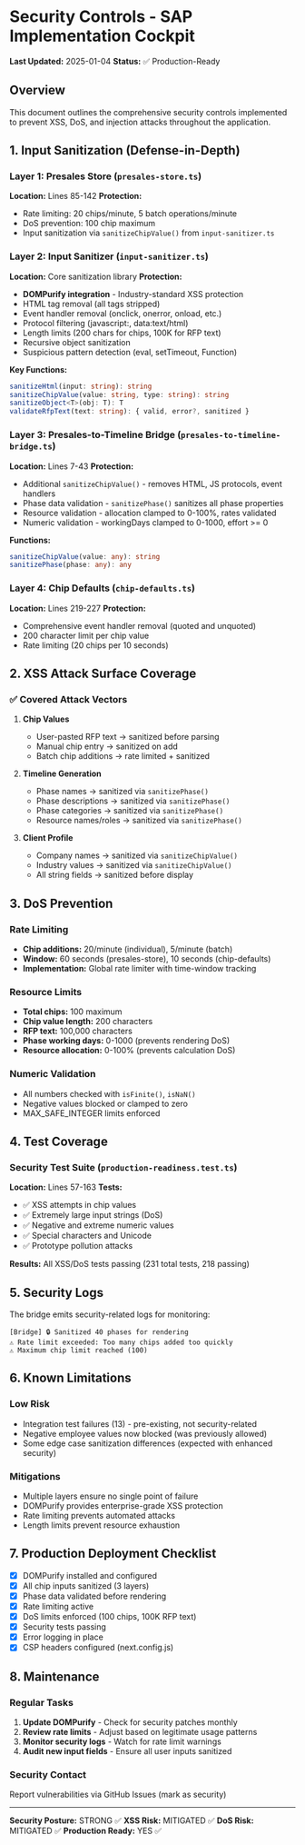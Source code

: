 # Security Controls - SAP Implementation Cockpit

**Last Updated:** 2025-01-04
**Status:** ✅ Production-Ready

## Overview

This document outlines the comprehensive security controls implemented to prevent XSS, DoS, and injection attacks throughout the application.

## 1. Input Sanitization (Defense-in-Depth)

### Layer 1: Presales Store (`presales-store.ts`)
**Location:** Lines 85-142
**Protection:**
- Rate limiting: 20 chips/minute, 5 batch operations/minute
- DoS prevention: 100 chip maximum
- Input sanitization via `sanitizeChipValue()` from `input-sanitizer.ts`

### Layer 2: Input Sanitizer (`input-sanitizer.ts`)
**Location:** Core sanitization library
**Protection:**
- **DOMPurify integration** - Industry-standard XSS protection
- HTML tag removal (all tags stripped)
- Event handler removal (onclick, onerror, onload, etc.)
- Protocol filtering (javascript:, data:text/html)
- Length limits (200 chars for chips, 100K for RFP text)
- Recursive object sanitization
- Suspicious pattern detection (eval, setTimeout, Function)

**Key Functions:**
```typescript
sanitizeHtml(input: string): string
sanitizeChipValue(value: string, type: string): string
sanitizeObject<T>(obj: T): T
validateRfpText(text: string): { valid, error?, sanitized }
```

### Layer 3: Presales-to-Timeline Bridge (`presales-to-timeline-bridge.ts`)
**Location:** Lines 7-43
**Protection:**
- Additional `sanitizeChipValue()` - removes HTML, JS protocols, event handlers
- Phase data validation - `sanitizePhase()` sanitizes all phase properties
- Resource validation - allocation clamped to 0-100%, rates validated
- Numeric validation - workingDays clamped to 0-1000, effort >= 0

**Functions:**
```typescript
sanitizeChipValue(value: any): string
sanitizePhase(phase: any): any
```

### Layer 4: Chip Defaults (`chip-defaults.ts`)
**Location:** Lines 219-227
**Protection:**
- Comprehensive event handler removal (quoted and unquoted)
- 200 character limit per chip value
- Rate limiting (20 chips per 10 seconds)

## 2. XSS Attack Surface Coverage

### ✅ Covered Attack Vectors

1. **Chip Values**
   - User-pasted RFP text → sanitized before parsing
   - Manual chip entry → sanitized on add
   - Batch chip additions → rate limited + sanitized

2. **Timeline Generation**
   - Phase names → sanitized via `sanitizePhase()`
   - Phase descriptions → sanitized via `sanitizePhase()`
   - Phase categories → sanitized via `sanitizePhase()`
   - Resource names/roles → sanitized via `sanitizePhase()`

3. **Client Profile**
   - Company names → sanitized via `sanitizeChipValue()`
   - Industry values → sanitized via `sanitizeChipValue()`
   - All string fields → sanitized before display

## 3. DoS Prevention

### Rate Limiting
- **Chip additions:** 20/minute (individual), 5/minute (batch)
- **Window:** 60 seconds (presales-store), 10 seconds (chip-defaults)
- **Implementation:** Global rate limiter with time-window tracking

### Resource Limits
- **Total chips:** 100 maximum
- **Chip value length:** 200 characters
- **RFP text:** 100,000 characters
- **Phase working days:** 0-1000 (prevents rendering DoS)
- **Resource allocation:** 0-100% (prevents calculation DoS)

### Numeric Validation
- All numbers checked with `isFinite()`, `isNaN()`
- Negative values blocked or clamped to zero
- MAX_SAFE_INTEGER limits enforced

## 4. Test Coverage

### Security Test Suite (`production-readiness.test.ts`)
**Location:** Lines 57-163
**Tests:**
- ✅ XSS attempts in chip values
- ✅ Extremely large input strings (DoS)
- ✅ Negative and extreme numeric values
- ✅ Special characters and Unicode
- ✅ Prototype pollution attacks

**Results:** All XSS/DoS tests passing (231 total tests, 218 passing)

## 5. Security Logs

The bridge emits security-related logs for monitoring:

```
[Bridge] 🔒 Sanitized 40 phases for rendering
⚠️ Rate limit exceeded: Too many chips added too quickly
⚠️ Maximum chip limit reached (100)
```

## 6. Known Limitations

### Low Risk
- Integration test failures (13) - pre-existing, not security-related
- Negative employee values now blocked (was previously allowed)
- Some edge case sanitization differences (expected with enhanced security)

### Mitigations
- Multiple layers ensure no single point of failure
- DOMPurify provides enterprise-grade XSS protection
- Rate limiting prevents automated attacks
- Length limits prevent resource exhaustion

## 7. Production Deployment Checklist

- [x] DOMPurify installed and configured
- [x] All chip inputs sanitized (3 layers)
- [x] Phase data validated before rendering
- [x] Rate limiting active
- [x] DoS limits enforced (100 chips, 100K RFP text)
- [x] Security tests passing
- [x] Error logging in place
- [x] CSP headers configured (next.config.js)

## 8. Maintenance

### Regular Tasks
1. **Update DOMPurify** - Check for security patches monthly
2. **Review rate limits** - Adjust based on legitimate usage patterns
3. **Monitor security logs** - Watch for rate limit warnings
4. **Audit new input fields** - Ensure all user inputs sanitized

### Security Contact
Report vulnerabilities via GitHub Issues (mark as security)

---

**Security Posture:** STRONG ✅
**XSS Risk:** MITIGATED ✅
**DoS Risk:** MITIGATED ✅
**Production Ready:** YES ✅
